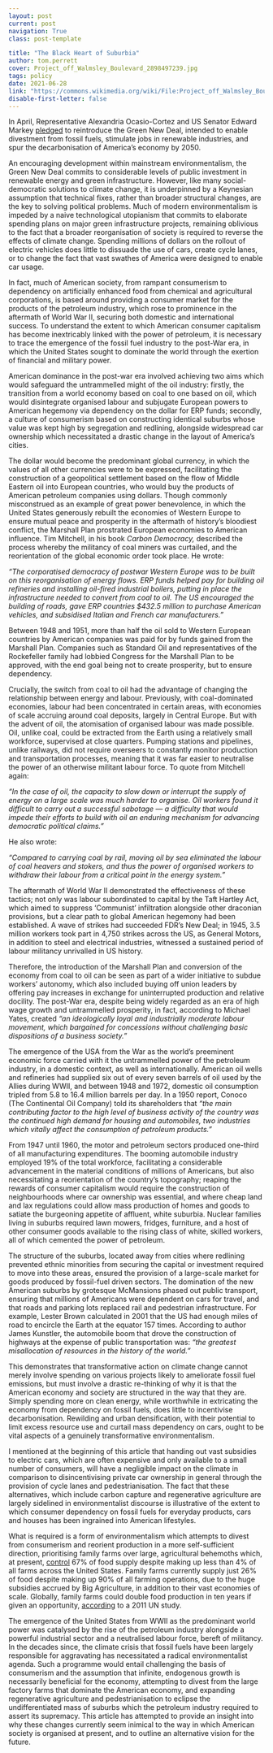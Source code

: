 ```yaml
---
layout: post
current: post
navigation: True
class: post-template

title: "The Black Heart of Suburbia"
author: tom.perrett
cover: Project_off_Walmsley_Boulevard_2898497239.jpg
tags: policy
date: 2021-06-28
link: "https://commons.wikimedia.org/wiki/File:Project_off_Walmsley_Boulevard_(2898497239).jpg"
disable-first-letter: false
---
```

<p>In April, Representative Alexandria Ocasio-Cortez and US Senator Edward Markey <a href="https://www.cbsnews.com/news/green-new-deal-alexandria-ocasio-cortez-ed-markey-reintroduce/" rel="noopener noreferrer" target="_blank" >pledged</a> to reintroduce the Green New Deal, intended to enable divestment from fossil fuels, stimulate jobs in renewable industries, and spur the decarbonisation of America’s economy by 2050.</p><p>An encouraging development within mainstream environmentalism, the Green New Deal commits to considerable levels of public investment in renewable energy and green infrastructure. However, like many social-democratic solutions to climate change, it is underpinned by a Keynesian assumption that technical fixes, rather than broader structural changes, are the key to solving political problems. Much of modern environmentalism is impeded by a naive technological utopianism that commits to elaborate spending plans on major green infrastructure projects, remaining oblivious to the fact that a broader reorganisation of society is required to reverse the effects of climate change. Spending millions of dollars on the rollout of electric vehicles does little to dissuade the use of cars, create cycle lanes, or to change the fact that vast swathes of America were designed to enable car usage.</p><p>In fact, much of American society, from rampant consumerism to dependency on artificially enhanced food from chemical and agricultural corporations, is based around providing a consumer market for the products of the petroleum industry, which rose to prominence in the aftermath of World War II, securing both domestic and international success. To understand the extent to which American consumer capitalism has become inextricably linked with the power of petroleum, it is necessary to trace the emergence of the fossil fuel industry to the post-War era, in which the United States sought to dominate the world through the exertion of financial and military power.&nbsp;</p><p>American dominance in the post-war era involved achieving two aims which would safeguard the untrammelled might of the oil industry: firstly, the transition from a world economy based on coal to one based on oil, which would disintegrate organised labour and subjugate European powers to American hegemony via dependency on the dollar for ERP funds; secondly, a culture of consumerism based on constructing identical suburbs whose value was kept high by segregation and redlining, alongside widespread car ownership which necessitated a drastic change in the layout of America’s cities.</p><p>The dollar would become the predominant global currency, in which the values of all other currencies were to be expressed, facilitating the construction of a geopolitical settlement based on the flow of Middle Eastern oil into European countries, who would buy the products of American petroleum companies using dollars. Though commonly misconstrued as an example of great power benevolence, in which the United States generously rebuilt the economies of Western Europe to ensure mutual peace and prosperity in the aftermath of history’s bloodiest conflict, the Marshall Plan prostrated European economies to American influence. Tim Mitchell, in his book <em >Carbon Democracy, </em>described the process whereby the militancy of coal miners was curtailed, and the reorientation of the global economic order took place. He wrote:</p><p><em >“The corporatised democracy of postwar Western Europe was to be built on this reorganisation of energy flows. ERP funds helped pay for building oil refineries and installing oil-fired industrial boilers, putting in place the infrastructure needed to convert from coal to oil. The US encouraged the building of roads, gave ERP countries $432.5 million to purchase American vehicles, and subsidised Italian and French car manufacturers.”</em></p><p>Between 1948 and 1951, more than half the oil sold to Western European countries by American companies was paid for by funds gained from the Marshall Plan. Companies such as Standard Oil and representatives of the Rockefeller family had lobbied Congress for the Marshall Plan to be approved, with the end goal being not to create prosperity, but to ensure dependency.</p><p>Crucially, the switch from coal to oil had the advantage of changing the relationship between energy and labour. Previously, with coal-dominated economies, labour had been concentrated in certain areas, with economies of scale accruing around coal deposits, largely in Central Europe. But with the advent of oil, the atomisation of organised labour was made possible. Oil, unlike coal, could be extracted from the Earth using a relatively small workforce, supervised at close quarters. Pumping stations and pipelines, unlike railways, did not require overseers to constantly monitor production and transportation processes, meaning that it was far easier to neutralise the power of an otherwise militant labour force. To quote from Mitchell again:</p><p><em >“In the case of oil, the capacity to slow down or interrupt the supply of energy on a large scale was much harder to organise. Oil workers found it difficult to carry out a successful sabotage — a difficulty that would impede their efforts to build with oil an enduring mechanism for advancing democratic political claims.”</em></p><p>He also wrote:</p><p><em >“Compared to carrying coal by rail, moving oil by sea eliminated the labour of coal heavers and stokers, and thus the power of organised workers to withdraw their labour from a critical point in the energy system.”</em></p><p>The aftermath of World War II demonstrated the effectiveness of these tactics; not only was labour subordinated to capital by the Taft Hartley Act, which aimed to suppress ‘Communist’ infiltration alongside other draconian provisions, but a clear path to global American hegemony had been established. A wave of strikes had succeeded FDR’s New Deal; in 1945, 3.5 million workers took part in 4,750 strikes across the US, as General Motors, in addition to steel and electrical industries, witnessed a sustained period of labour militancy unrivalled in US history.&nbsp;</p><p>Therefore, the introduction of the Marshall Plan and conversion of the economy from coal to oil can be seen as part of a wider initiative to subdue workers’ autonomy, which also included buying off union leaders by offering pay increases in exchange for uninterrupted production and relative docility. The post-War era, despite being widely regarded as an era of high wage growth and untrammelled prosperity, in fact, according to Michael Yates, created<em > “an ideologically loyal and industrially moderate labour movement, which bargained for concessions without challenging basic dispositions of a business society.”</em></p><p>The emergence of the USA from the War as the world’s preeminent economic force carried with it the untrammelled power of the petroleum industry, in a domestic context, as well as internationally. American oil wells and refineries had supplied six out of every seven barrels of oil used by the Allies during WWII, and between 1948 and 1972, domestic oil consumption tripled from 5.8 to 16.4 million barrels per day. In a 1950 report, Conoco (The Continental Oil Company) told its shareholders that <em >“the main contributing factor to the high level of business activity of the country was the continued high demand for housing and automobiles, two industries which vitally affect the consumption of petroleum products.”</em></p><p>From 1947 until 1960, the motor and petroleum sectors produced one-third of all manufacturing expenditures. The booming automobile industry employed 19% of the total workforce, facilitating a considerable advancement in the material conditions of millions of Americans, but also necessitating a reorientation of the country’s topography; reaping the rewards of consumer capitalism would require the construction of neighbourhoods where car ownership was essential, and where cheap land and lax regulations could allow mass production of homes and goods to satiate the burgeoning appetite of affluent, white suburbia. Nuclear families living in suburbs required lawn mowers, fridges, furniture, and a host of other consumer goods available to the rising class of white, skilled workers, all of which cemented the power of petroleum.</p><p>The structure of the suburbs, located away from cities where redlining prevented ethnic minorities from securing the capital or investment required to move into these areas, ensured the provision of a large-scale market for goods produced by fossil-fuel driven sectors. The domination of the new American suburbs by grotesque McMansions phased out public transport, ensuring that millions of Americans were dependent on cars for travel, and that roads and parking lots replaced rail and pedestrian infrastructure. For example, Lester Brown calculated in 2001 that the US had enough miles of road to encircle the Earth at the equator 157 times. According to author James Kunstler, the automobile boom that drove the construction of highways at the expense of public transportation was: <em >“the greatest misallocation of resources in the history of the world.”</em></p><p>This demonstrates that transformative action on climate change cannot merely involve spending on various projects likely to ameliorate fossil fuel emissions, but must involve a drastic re-thinking of why it is that the American economy and society are structured in the way that they are. Simply spending more on clean energy, while worthwhile in extricating the economy from dependency on fossil fuels, does little to incentivise decarbonisation. Rewilding and urban densification, with their potential to limit excess resource use and curtail mass dependency on cars, ought to be vital aspects of a genuinely transformative environmentalism.</p><p>I mentioned at the beginning of this article that handing out vast subsidies to electric cars, which are often expensive and only available to a small number of consumers, will have a negligible impact on the climate in comparison to disincentivising private car ownership in general through the provision of cycle lanes and pedestrianisation. The fact that these alternatives, which include carbon capture and regenerative agriculture are largely sidelined in environmentalist discourse is illustrative of the extent to which consumer dependency on fossil fuels for everyday products, cars and houses has been ingrained into American lifestyles.</p><p>What is required is a form of environmentalism which attempts to divest from consumerism and reorient production in a more self-sufficient direction, prioritising family farms over large, agricultural behemoths which, at present, <a href="https://www.jacobinmag.com/2016/09/agriculture-ecology-food-justice-farmworkers-local-climate" rel="noopener noreferrer" target="_blank" >control</a> 67% of food supply despite making up less than 4% of all farms across the United States. Family farms currently supply just 26% of food despite making up 90% of all farming operations, due to the huge subsidies accrued by Big Agriculture, in addition to their vast economies of scale. Globally, family farms could double food production in ten years if given an opportunity, <a href="http://www.srfood.org/images/stories/pdf/officialreports/20110308_a-hrc-16-49_agroecology_en.pdf" rel="noopener noreferrer" target="_blank" >according</a> to a 2011 UN study.</p><p>The emergence of the United States from WWII as the predominant world power was catalysed by the rise of the petroleum industry alongside a powerful industrial sector and a neutralised labour force, bereft of militancy. In the decades since, the climate crisis that fossil fuels have been largely responsible for aggravating has necessitated a radical environmentalist agenda. Such a programme would entail challenging the basis of consumerism and the assumption that infinite, endogenous growth is necessarily beneficial for the economy, attempting to divest from the large factory farms that dominate the American economy, and expanding regenerative agriculture and pedestrianisation to eclipse the undifferentiated mass of suburbs which the petroleum industry required to assert its supremacy. This article has attempted to provide an insight into why these changes currently seem inimical to the way in which American society is organised at present, and to outline an alternative vision for the future.</p>